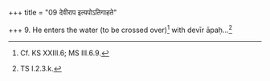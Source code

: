 +++
title = "09 देवीराप इत्यपोऽतिगाहते"

+++
9. He enters the water (to be crossed over)[^1] with devīr āpaḥ...[^2]  


[^1]: Cf. KS XXIII.6; MS III.6.9.  


[^2]: TS I.2.3.k.   
